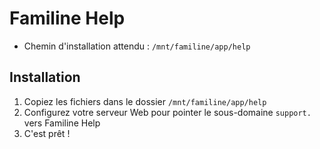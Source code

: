 # Familine Help

* Chemin d'installation attendu : `/mnt/familine/app/help`

## Installation
1. Copiez les fichiers dans le dossier `/mnt/familine/app/help`
3. Configurez votre serveur Web pour pointer le sous-domaine `support.` vers Familine Help
4. C'est prêt !